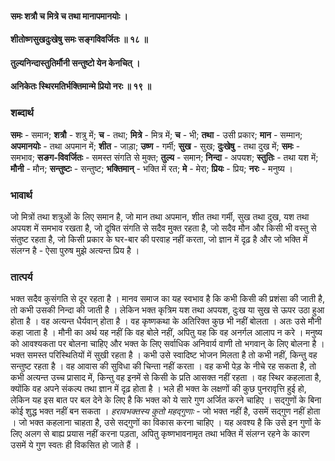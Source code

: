 #### समः शत्रौ च मित्रे च तथा मानापमानयोः ।
#### शीतोष्णसुखदुःखेषु समः सङ्गविवर्जितः ॥ १८ ॥
#### तुल्यनिन्दास्तुतिर्मौनी सन्तुष्टो येन केनचित् ।
#### अनिकेतः स्थिरमतिर्भक्तिमान्मे प्रियो नरः ॥ १९ ॥

### शब्दार्थ

**समः** - समान; **शत्रौ** - शत्रु में; **च** - तथा; **मित्रे** - मित्र में; **च** - भी; **तथा** - उसी प्रकार; **मान** - सम्मान; **अपमानयोः** - तथा अपमान में; **शीत** - जाड़ा; **उष्ण** - गर्मी; **सुख** - सुख; **दुःखेषु** - तथा दुख में; **समः** - समभाव; **सङग-विवर्जितः** - समस्त संगति से मुक्त; **तुल्य** - समान; **निन्दा** - अपयश; **स्तुतिः** - तथा यश में; **मौनी** - मौन; **सन्तुष्टः** - सन्तुष्ट; **भक्तिमान्** - भक्ति में रत; **मे** - मेरा; **प्रियः** - प्रिय; **नरः** - मनुष्य ।

### भावार्थ

जो मित्रों तथा शत्रुओं के लिए समान है, जो मान तथा अपमान, शीत तथा गर्मी, सुख तथा दुख, यश तथा अपयश में समभाव रखता है, जो दूषित संगति से सदैव मुक्त रहता है, जो सदैव मौन और किसी भी वस्तु से संतुष्ट रहता है, जो किसी प्रकार के घर-बार की परवाह नहीं करता, जो ज्ञान में दृढ़ है और जो भक्ति में संलग्न है - ऐसा पुरुष मुझे अत्यन्त प्रिय है ।

### तात्पर्य

भक्त सदैव कुसंगति से दूर रहता है । मानव समाज का यह स्वभाव है कि कभी किसी की प्रशंसा की जाती है, तो कभी उसकी निन्दा की जाती है । लेकिन भक्त कृत्रिम यश तथा अपयश, दुःख या सुख से ऊपर उठा हुआ होता है । वह अत्यन्त धैर्यवान् होता है । वह कृष्णकथा के अतिरिक्त कुछ भी नहीं बोलता । अतः उसे मौनी कहा जाता है । मौनी का अर्थ यह नहीं कि वह बोले नहीं, अपितु यह कि वह अनर्गल आलाप न करे । मनुष्य को आवश्यकता पर बोलना चाहिए और भक्त के लिए सर्वाधिक अनिवार्य वाणी तो भगवान् के लिए बोलना है । भक्त समस्त परिस्थितियों में सुखी रहता है । कभी उसे स्वादिष्ट भोजन मिलता है तो कभी नहीं, किन्तु वह सन्तुष्ट रहता है । वह आवास की सुविधा की चिन्ता नहीं करता । वह कभी पेड़ के नीचे रह सकता है, तो कभी अत्यन्त उच्च प्रासाद में, किन्तु वह इनमें से किसी के प्रति आसक्त नहीं रहता । वह स्थिर कहलाता है, क्योंकि वह अपने संकल्प तथा ज्ञान में दृढ़ होता है । भले ही भक्त के लक्षणों की कुछ पुनरावृत्ति हुई हो, लेकिन यह इस बात पर बल देने के लिए है कि भक्त को ये सारे गुण अर्जित करने चाहिए । सद्गुणों के बिना कोई शुद्ध भक्त नहीं बन सकता । *हरावभक्तस्य कुतो महद्गुणाः* - जो भक्त नहीं है, उसमें सद्गुण नहीं होता । जो भक्त कहलाना चाहता है, उसे सद्गुणों का विकास करना चाहिए । यह अवश्य है कि उसे इन गुणों के लिए अलग से बाह्य प्रयास नहीं करना पड़ता, अपितु कृष्णभावनामृत तथा भक्ति में संलग्न रहने के कारण उसमें ये गुण स्वतः ही विकसित हो जाते हैं ।
